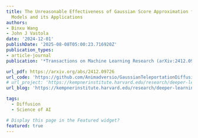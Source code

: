 ```yaml
---
title: The Unreasonable Effectiveness of Gaussian Score Approximation for Diffusion
  Models and its Applications
authors:
- Binxu Wang
- John J Vastola
date: '2024-12-01'
publishDate: '2025-08-08T05:00:23.716920Z'
publication_types:
- article-journal
publication: '*Transactions on Machine Learning Research (arXiv:2412.09726)*'

url_pdf: https://arxiv.org/abs/2412.09726
url_code: 'https://github.com/Animadversio/GaussianTeleportationDiffusion'
# url_project: 'https://kempnerinstitute.harvard.edu/research/deeper-learning/the-hidden-linear-structure-in-diffusion-models-and-its-application-in-analytical-teleportation/'
url_blog: 'https://kempnerinstitute.harvard.edu/research/deeper-learning/the-hidden-linear-structure-in-diffusion-models-and-its-application-in-analytical-teleportation/'

tags:
  - Diffusion
  - Science of AI

# Display this page in the Featured widget?
featured: true
---
```

